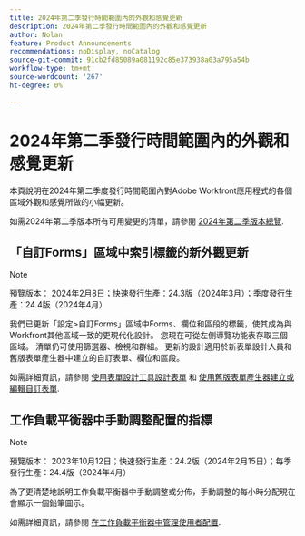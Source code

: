 ```yaml
---
title: 2024年第二季發行時間範圍內的外觀和感覺更新
description: 2024年第二季發行時間範圍內的外觀和感覺更新
author: Nolan
feature: Product Announcements
recommendations: noDisplay, noCatalog
source-git-commit: 91cb2fd85089a081192c85e373938a03a795a54b
workflow-type: tm+mt
source-wordcount: '267'
ht-degree: 0%

---
```


# 2024年第二季發行時間範圍內的外觀和感覺更新

本頁說明在2024年第二季度發行時間範圍內對Adobe Workfront應用程式的各個區域外觀和感覺所做的小幅更新。

如需2024年第二季版本所有可用變更的清單，請參閱 [2024年第二季版本總覽](/help/quicksilver/product-announcements/product-releases/24-q2-release-activity/24-q2-release-overview.md).

## 「自訂Forms」區域中索引標籤的新外觀更新

>[!NOTE]
>
>預覽版本： 2024年2月8日；快速發行生產：24.3版（2024年3月）；季度發行生產：24.4版（2024年4月）

我們已更新「設定>自訂Forms」區域中Forms、欄位和區段的標籤，使其成為與Workfront其他區域一致的更現代化設計。 您現在可從左側導覽功能表存取三個區域。 清單仍可使用篩選器、檢視和群組。 更新的設計適用於新表單設計人員和舊版表單產生器中建立的自訂表單、欄位和區段。

如需詳細資訊，請參閱 [使用表單設計工具設計表單](/help/quicksilver/administration-and-setup/customize-workfront/create-manage-custom-forms/form-designer/design-a-form/design-a-form.md) 和 [使用舊版表單產生器建立或編輯自訂表單](/help/quicksilver/administration-and-setup/customize-workfront/create-manage-custom-forms/create-or-edit-a-custom-form.md).

## 工作負載平衡器中手動調整配置的指標

>[!NOTE]
>
>預覽版本： 2023年10月12日；快速發行生產：24.2版（2024年2月15日）；每季發行生產：24.4版（2024年4月）

為了更清楚地說明工作負載平衡器中手動調整或分佈，手動調整的每小時分配現在會顯示一個鉛筆圖示。

如需詳細資訊，請參閱 [在工作負載平衡器中管理使用者配置](/help/quicksilver/resource-mgmt/workload-balancer/manage-user-allocations-workload-balancer.md).

